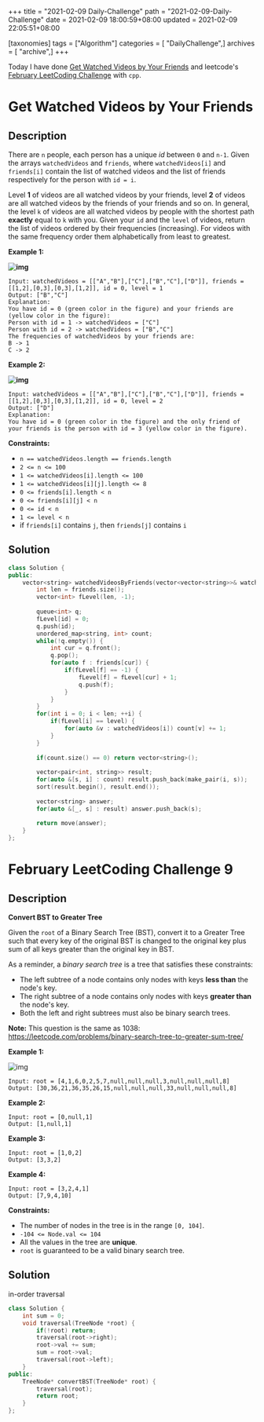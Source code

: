 +++
title = "2021-02-09 Daily-Challenge"
path = "2021-02-09-Daily-Challenge"
date = 2021-02-09 18:00:59+08:00
updated = 2021-02-09 22:05:51+08:00

[taxonomies]
tags = ["Algorithm"]
categories = [ "DailyChallenge",]
archives = [ "archive",]
+++

Today I have done [Get Watched Videos by Your Friends](https://leetcode.com/problems/get-watched-videos-by-your-friends/) and leetcode's [February LeetCoding Challenge](https://leetcode.com/explore/featured/card/february-leetcoding-challenge-2021/585/week-2-february-8th-february-14th/3634/) with `cpp`.

<!-- more -->

# Get Watched Videos by Your Friends

## Description

There are `n` people, each person has a unique *id* between `0` and `n-1`. Given the arrays `watchedVideos` and `friends`, where `watchedVideos[i]` and `friends[i]` contain the list of watched videos and the list of friends respectively for the person with `id = i`.

Level **1** of videos are all watched videos by your friends, level **2** of videos are all watched videos by the friends of your friends and so on. In general, the level `k` of videos are all watched videos by people with the shortest path **exactly** equal to `k` with you. Given your `id` and the `level` of videos, return the list of videos ordered by their frequencies (increasing). For videos with the same frequency order them alphabetically from least to greatest. 

 

**Example 1:**

**![img](https://assets.leetcode.com/uploads/2020/01/02/leetcode_friends_1.png)**

```
Input: watchedVideos = [["A","B"],["C"],["B","C"],["D"]], friends = [[1,2],[0,3],[0,3],[1,2]], id = 0, level = 1
Output: ["B","C"] 
Explanation: 
You have id = 0 (green color in the figure) and your friends are (yellow color in the figure):
Person with id = 1 -> watchedVideos = ["C"] 
Person with id = 2 -> watchedVideos = ["B","C"] 
The frequencies of watchedVideos by your friends are: 
B -> 1 
C -> 2
```

**Example 2:**

**![img](https://assets.leetcode.com/uploads/2020/01/02/leetcode_friends_2.png)**

```
Input: watchedVideos = [["A","B"],["C"],["B","C"],["D"]], friends = [[1,2],[0,3],[0,3],[1,2]], id = 0, level = 2
Output: ["D"]
Explanation: 
You have id = 0 (green color in the figure) and the only friend of your friends is the person with id = 3 (yellow color in the figure).
```

 

**Constraints:**

- `n == watchedVideos.length == friends.length`
- `2 <= n <= 100`
- `1 <= watchedVideos[i].length <= 100`
- `1 <= watchedVideos[i][j].length <= 8`
- `0 <= friends[i].length < n`
- `0 <= friends[i][j] < n`
- `0 <= id < n`
- `1 <= level < n`
- if `friends[i]` contains `j`, then `friends[j]` contains `i`

## Solution

``` cpp
class Solution {
public:
    vector<string> watchedVideosByFriends(vector<vector<string>>& watchedVideos, vector<vector<int>>& friends, int id, int level) {
        int len = friends.size();
        vector<int> fLevel(len, -1);
        
        queue<int> q;
        fLevel[id] = 0;
        q.push(id);
        unordered_map<string, int> count;
        while(!q.empty()) {
            int cur = q.front();
            q.pop();
            for(auto f : friends[cur]) {
                if(fLevel[f] == -1) {
                    fLevel[f] = fLevel[cur] + 1;
                    q.push(f);
                }
            }
        }
        for(int i = 0; i < len; ++i) {
            if(fLevel[i] == level) {
                for(auto &v : watchedVideos[i]) count[v] += 1;
            }
        }
        
        if(count.size() == 0) return vector<string>();
        
        vector<pair<int, string>> result;
        for(auto &[s, i] : count) result.push_back(make_pair(i, s));
        sort(result.begin(), result.end());
        
        vector<string> answer;
        for(auto &[_, s] : result) answer.push_back(s);
        
        return move(answer);
    }
};
```

# February LeetCoding Challenge 9

## Description

**Convert BST to Greater Tree**

Given the `root` of a Binary Search Tree (BST), convert it to a Greater Tree such that every key of the original BST is changed to the original key plus sum of all keys greater than the original key in BST.

As a reminder, a *binary search tree* is a tree that satisfies these constraints:

- The left subtree of a node contains only nodes with keys **less than** the node's key.
- The right subtree of a node contains only nodes with keys **greater than** the node's key.
- Both the left and right subtrees must also be binary search trees.

**Note:** This question is the same as 1038: https://leetcode.com/problems/binary-search-tree-to-greater-sum-tree/

 

**Example 1:**

![img](https://assets.leetcode.com/uploads/2019/05/02/tree.png)

```
Input: root = [4,1,6,0,2,5,7,null,null,null,3,null,null,null,8]
Output: [30,36,21,36,35,26,15,null,null,null,33,null,null,null,8]
```

**Example 2:**

```
Input: root = [0,null,1]
Output: [1,null,1]
```

**Example 3:**

```
Input: root = [1,0,2]
Output: [3,3,2]
```

**Example 4:**

```
Input: root = [3,2,4,1]
Output: [7,9,4,10]
```

 

**Constraints:**

- The number of nodes in the tree is in the range `[0, 104]`.
- `-104 <= Node.val <= 104`
- All the values in the tree are **unique**.
- `root` is guaranteed to be a valid binary search tree.

## Solution

in-order traversal

``` cpp
class Solution {
    int sum = 0;
    void traversal(TreeNode *root) {
        if(!root) return;
        traversal(root->right);
        root->val += sum;
        sum = root->val;
        traversal(root->left);
    }
public:
    TreeNode* convertBST(TreeNode* root) {
        traversal(root);
        return root;
    }
};
```
